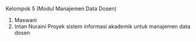 Kelompok 5 (Modul Manajemen Data Dosen)
1. Maswani
2. Intan Nuraini
Proyek sistem informasi akademik untuk manajemen data dosen 
